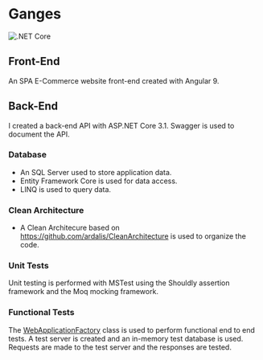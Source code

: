 # Ganges

![.NET Core](https://github.com/gchurch/Ganges/workflows/.NET%20Core/badge.svg?branch=master)

## Front-End

An SPA E-Commerce website front-end created with Angular 9.


## Back-End

I created a back-end API with ASP.NET Core 3.1. Swagger is used to document the API.

### Database

- An SQL Server used to store application data.
- Entity Framework Core is used for data access.
- LINQ is used to query data.

### Clean Architecture

- A Clean Architecure based on https://github.com/ardalis/CleanArchitecture is used to organize the code.

### Unit Tests

Unit testing is performed with MSTest using the Shouldly assertion framework and the Moq mocking framework.

### Functional Tests

The [WebApplicationFactory](https://docs.microsoft.com/en-us/dotnet/api/microsoft.aspnetcore.mvc.testing.webapplicationfactory-1?view=aspnetcore-3.0) class is used to perform functional end to end tests. A test server is created and an in-memory test database is used. Requests are made to the test server and the responses are tested.
